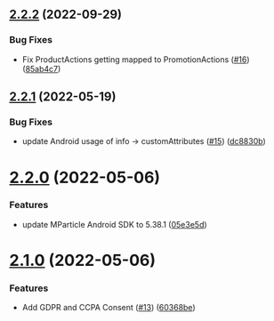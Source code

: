 ## [2.2.2](https://github.com/mParticle/cordova-plugin-mparticle/compare/2.2.1...2.2.2) (2022-09-29)


### Bug Fixes

* Fix ProductActions getting mapped to PromotionActions ([#16](https://github.com/mParticle/cordova-plugin-mparticle/issues/16)) ([85ab4c7](https://github.com/mParticle/cordova-plugin-mparticle/commit/85ab4c7c67a16e93879e8488760baeec3abda650))

## [2.2.1](https://github.com/mParticle/cordova-plugin-mparticle/compare/2.2.0...2.2.1) (2022-05-19)


### Bug Fixes

* update Android usage of info -> customAttributes ([#15](https://github.com/mParticle/cordova-plugin-mparticle/issues/15)) ([dc8830b](https://github.com/mParticle/cordova-plugin-mparticle/commit/dc8830b05ff8ae4401c3c731eb023cb3f4dfa200))

# [2.2.0](https://github.com/mParticle/cordova-plugin-mparticle/compare/2.1.0...2.2.0) (2022-05-06)


### Features

* update MParticle Android SDK to 5.38.1 ([05e3e5d](https://github.com/mParticle/cordova-plugin-mparticle/commit/05e3e5db7cecc01cf6a74bb8b10ef141dfc22c7c))

# [2.1.0](https://github.com/mParticle/cordova-plugin-mparticle/compare/2.0.6...2.1.0) (2022-05-06)


### Features

* Add GDPR and CCPA Consent ([#13](https://github.com/mParticle/cordova-plugin-mparticle/issues/13)) ([60368be](https://github.com/mParticle/cordova-plugin-mparticle/commit/60368be9d9ec8f471bc8d5a7b479ed0ce7d9f05e))
